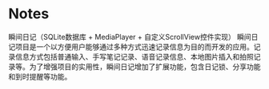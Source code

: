 # Notes
瞬间日记（SQLite数据库 + MediaPlayer + 自定义ScrollView控件实现）
  瞬间日记项目是一个以方便用户能够通过多种方式迅速记录信息为目的而开发的应用。记录信息方式包括普通输入、手写笔记记录、语音记录信息、本地图片插入和拍照记录等。为了增强项目的实用性，瞬间日记增加了扩展功能，包含日记锁、分享功能和到时提醒等功能。







